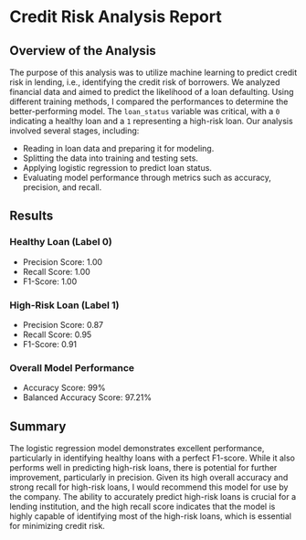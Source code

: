 # Credit Risk Analysis Report

## Overview of the Analysis

The purpose of this analysis was to utilize machine learning to predict credit risk in lending, i.e., identifying the credit risk of borrowers. We analyzed financial data and aimed to predict the likelihood of a loan defaulting. Using different training methods, I compared the performances to determine the better-performing model. The `loan_status` variable was critical, with a `0` indicating a healthy loan and a `1` representing a high-risk loan. Our analysis involved several stages, including:

- Reading in loan data and preparing it for modeling.
- Splitting the data into training and testing sets.
- Applying logistic regression to predict loan status.
- Evaluating model performance through metrics such as accuracy, precision, and recall.

## Results

### Healthy Loan (Label 0)
* Precision Score: 1.00
* Recall Score: 1.00
* F1-Score: 1.00

### High-Risk Loan (Label 1)
* Precision Score: 0.87
* Recall Score: 0.95
* F1-Score: 0.91

### Overall Model Performance
* Accuracy Score: 99%
* Balanced Accuracy Score: 97.21%


## Summary

The logistic regression model demonstrates excellent performance, particularly in identifying healthy loans with a perfect F1-score. While it also performs well in predicting high-risk loans, there is potential for further improvement, particularly in precision. Given its high overall accuracy and strong recall for high-risk loans, I would recommend this model for use by the company. The ability to accurately predict high-risk loans is crucial for a lending institution, and the high recall score indicates that the model is highly capable of identifying most of the high-risk loans, which is essential for minimizing credit risk.
